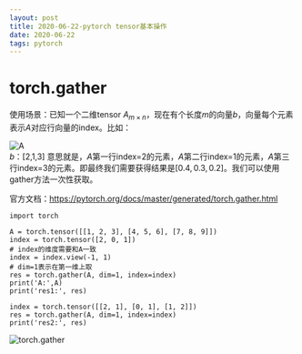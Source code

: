 ```yaml
---
layout: post
title: 2020-06-22-pytorch tensor基本操作
date: 2020-06-22
tags: pytorch    
---
```


# torch.gather
使用场景：已知一个二维tensor $A_{m\times n}$，现在有个长度$m$的向量$b$，向量每个元素表示$A$对应行向量的index。比如：

![A](https://upload-images.jianshu.io/upload_images/4434395-0dfc626129bb7ba4.png?imageMogr2/auto-orient/strip%7CimageView2/2/w/1240)<br>
$b$：[2,1,3]
意思就是，$A$第一行index=2的元素，$A$第二行index=1的元素，$A$第三行index=3的元素。即最终我们需要获得结果是$[0.4,0.3,0.2]$。我们可以使用gather方法一次性获取。

官方文档：https://pytorch.org/docs/master/generated/torch.gather.html
```
import torch

A = torch.tensor([[1, 2, 3], [4, 5, 6], [7, 8, 9]])
index = torch.tensor([2, 0, 1])
# index的维度需要和A一致
index = index.view(-1, 1)
# dim=1表示在第一维上取
res = torch.gather(A, dim=1, index=index)
print('A:',A)
print('res1:', res)

index = torch.tensor([[2, 1], [0, 1], [1, 2]])
res = torch.gather(A, dim=1, index=index)
print('res2:', res)
```
![torch.gather](https://upload-images.jianshu.io/upload_images/4434395-98a00741ee420672.png?imageMogr2/auto-orient/strip%7CimageView2/2/w/1240)


